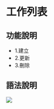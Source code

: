 <h1>工作列表</h1>
<h2>功能說明</h2>
<ul>
    <li>1.建立</li>
    <li>2.更新</li>
<li>3.刪除</li>
</ul>
<h2>語法說明</h2>
<img src="https://fakeimg.pl/300x200/200">

